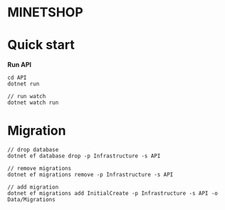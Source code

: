 MINETSHOP
===

# Quick start
**Run API**
```shell
cd API
dotnet run

// run watch
dotnet watch run
```

# Migration

```shell
// drop database
dotnet ef database drop -p Infrastructure -s API

// remove migrations
dotnet ef migrations remove -p Infrastructure -s API

// add migration
dotnet ef migrations add InitialCreate -p Infrastructure -s API -o Data/Migrations
```

